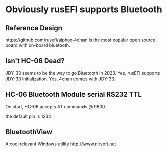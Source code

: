 # Obviously rusEFI supports Bluetooth

## Reference Design

https://github.com/rusefi/alphax-4chan is the most popular open source board with on-board bluetooth.

## Isn't HC-06 Dead?

JDY-33 seems to be the way to go Bluetooth in 2023. Yes, rusEFI supports JDY-33 initialization. Yes, 4chan comes with JDY-33.

## HC-06 Bluetooth Module serial RS232 TTL

On start, HC-06 accepts AT commands @ 9600.

the default pin is 1234

## BluetoothView

A cool relevant Windows utility http://www.nirsoft.net
